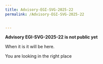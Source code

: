 ```yaml
---
title: Advisory-EGI-SVG-2025-22
permalink: /Advisory-EGI-SVG-2025-22
  

---
```


**Advisory EGI-SVG-2025-22 is not public yet**

When it is it will be here.

You are looking in the right place
